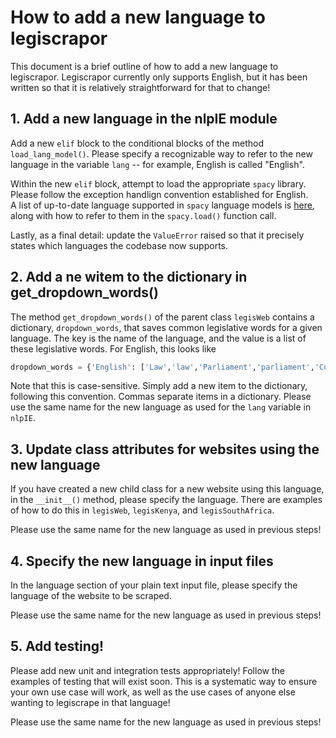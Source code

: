# How to add a new language to legiscrapor

This document is a brief outline of how to add a new language 
to legiscrapor. Legiscrapor currently only supports English, 
but it has been written so that it is relatively straightforward 
for that to change! 

## 1. Add a new language in the nlpIE module

Add a new `elif` block to the conditional blocks of 
the method `load_lang_model()`. Please specify a recognizable 
way to refer to the new language in the variable `lang` -- for example, 
English is called "English".  

Within the new `elif` block, attempt to load the appropriate `spacy` library.
Please follow the exception handlign convention established for English.  
A list of up-to-date language supported in `spacy` language models is [here](https://spacy.io/usage/models),
along with how to refer to them in the `spacy.load()` function call.  

Lastly, as a final detail: update the `ValueError` raised so that it precisely states 
which languages the codebase now supports. 

## 2. Add a ne witem to the dictionary in get_dropdown_words() 
  
The method `get_dropdown_words()` of the parent class `legisWeb` contains 
a dictionary, `dropdown_words`, that saves common legislative words 
for a given language. The key is the name of the language, and the value 
is a list of these legislative words. For English, this looks like 
      
```python        
dropdown_words = {'English': ['Law','law','Parliament','parliament','Congress','congress','Legislation','legislation','Legislature','legislature','Document','document','Legal','legal']}
```
Note that this is case-sensitive. Simply add a new item to the dictionary, 
following this convention. Commas separate items in a dictionary. 
Please use the same name for 
the new language as used for the `lang` variable in `nlpIE`.

## 3. Update class attributes for websites using the new language
 
If you have created a new child class for a new website using 
this language, in the `__init__()` method, please specify the language. 
There are examples of how to do this in `legisWeb`, `legisKenya`,
and `legisSouthAfrica`. 

Please use the same name for the new language as used in previous steps!

## 4. Specify the new language in input files 

In the language section of your plain text input file, please specify 
the language of the website to be scraped.

Please use the same name for the new language as used in previous steps!

## 5. Add testing! 

Please add new unit and integration tests appropriately! Follow the examples 
of testing that will exist soon. This is a systematic way to ensure 
your own use case will work, as well as the use cases of anyone else wanting 
to legiscrape in that language!

Please use the same name for the new language as used in previous steps!
